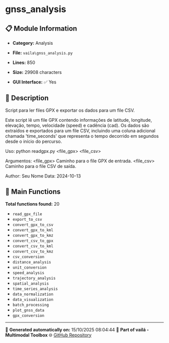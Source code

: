 # gnss_analysis

## 📋 Module Information

- **Category:** Analysis
- **File:** `vaila\gnss_analysis.py`
- **Lines:** 850
- **Size:** 29908 characters


- **GUI Interface:** ✅ Yes

## 📖 Description


Script para ler files GPX e exportar os dados para um file CSV.

Este script lê um file GPX contendo informações de latitude, longitude, elevação, tempo, velocidade (speed) e cadência (cad).
Os dados são extraídos e exportados para um file CSV, incluindo uma coluna adicional chamada 'time_seconds' que
representa o tempo decorrido em segundos desde o início do percurso.

Uso:
    python readgpx.py <file_gpx> <file_csv>

Argumentos:
    <file_gpx>   Caminho para o file GPX de entrada.
    <file_csv>   Caminho para o file CSV de saída.

Author: Seu Nome
Data: 2024-10-13


## 🔧 Main Functions

**Total functions found:** 20

- `read_gpx_file`
- `export_to_csv`
- `convert_gpx_to_csv`
- `convert_gpx_to_kml`
- `convert_gpx_to_kmz`
- `convert_csv_to_gpx`
- `convert_csv_to_kml`
- `convert_csv_to_kmz`
- `csv_conversion`
- `distance_analysis`
- `unit_conversion`
- `speed_analysis`
- `trajectory_analysis`
- `spatial_analysis`
- `time_series_analysis`
- `data_normalization`
- `data_visualization`
- `batch_processing`
- `plot_gnss_data`
- `gpx_conversion`




---

📅 **Generated automatically on:** 15/10/2025 08:04:44
🔗 **Part of vailá - Multimodal Toolbox**
🌐 [GitHub Repository](https://github.com/vaila-multimodaltoolbox/vaila)
